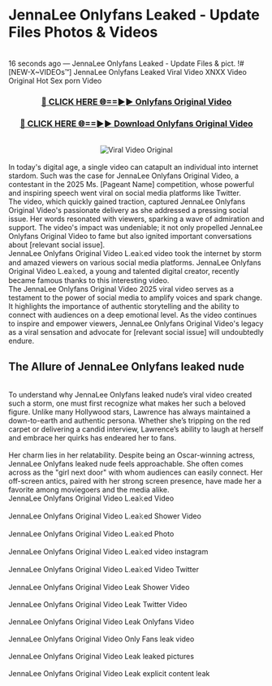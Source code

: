 # JennaLee Onlyfans Leaked - Update Files Photos & Videos 
<br>
16 seconds ago — JennaLee Onlyfans Leaked - Update Files & pict. !#[NEW-X~VIDEOs™] JennaLee Onlyfans Leaked Viral Video XNXX Video Original Hot Sex porn Video
<br>
<div align="center">
<h3><a href="http://freeplayer.one?title=JennaLee&ref=25OR" rel="nofollow">🔴 CLICK HERE 🌐==►► Onlyfans Original Video</a></h3>
<h3><a href="http://freeplayer.one?title=JennaLee&ref=25OR" rel="nofollow">🔴 CLICK HERE 🌐==►► Download Onlyfans Original Video</a></h3>
<br>
<a href="http://freeplayer.one?title=JennaLee&ref=25OR" rel="nofollow" data-target="animated-image.originalLink"><img src="https://i.ibb.co.com/xMMVF88/686577567.gif" alt="Viral Video Original" style="max-width: 100%; display: inline-block;" data-target="animated-image.originalImage"></a>
</div>
<br>
In today's digital age, a single video can catapult an individual into internet stardom. Such was the case for JennaLee Onlyfans Original Video, a contestant in the 2025 Ms. [Pageant Name] competition, whose powerful and inspiring speech went viral on social media platforms like Twitter.
<br>
The video, which quickly gained traction, captured JennaLee Onlyfans Original Video's passionate delivery as she addressed a pressing social issue. Her words resonated with viewers, sparking a wave of admiration and support. The video's impact was undeniable; it not only propelled JennaLee Onlyfans Original Video to fame but also ignited important conversations about [relevant social issue].
<br>
JennaLee Onlyfans Original Video L.ea𝚔ed video took the internet by storm and amazed viewers on various social media platforms. JennaLee Onlyfans Original Video L.ea𝚔ed, a young and talented digital creator, recently became famous thanks to this interesting video.
<br>
The JennaLee Onlyfans Original Video 2025 viral video serves as a testament to the power of social media to amplify voices and spark change. It highlights the importance of authentic storytelling and the ability to connect with audiences on a deep emotional level. As the video continues to inspire and empower viewers, JennaLee Onlyfans Original Video's legacy as a viral sensation and advocate for [relevant social issue] will undoubtedly endure.
<br>
<h2>The Allure of JennaLee Onlyfans leaked nude</h2>
<br>
To understand why JennaLee Onlyfans leaked nude’s viral video created such a storm, one must first recognize what makes her such a beloved figure. Unlike many Hollywood stars, Lawrence has always maintained a down-to-earth and authentic persona. Whether she’s tripping on the red carpet or delivering a candid interview, Lawrence’s ability to laugh at herself and embrace her quirks has endeared her to fans.
<br><br>
Her charm lies in her relatability. Despite being an Oscar-winning actress, JennaLee Onlyfans leaked nude feels approachable. She often comes across as the "girl next door" with whom audiences can easily connect. Her off-screen antics, paired with her strong screen presence, have made her a favorite among moviegoers and the media alike.
<br>
JennaLee Onlyfans Original Video L.ea𝚔ed Video
<br><br>
JennaLee Onlyfans Original Video L.ea𝚔ed Shower Video
<br><br>
JennaLee Onlyfans Original Video L.ea𝚔ed Photo
<br><br>
JennaLee Onlyfans Original Video L.ea𝚔ed video instagram
<br><br>
JennaLee Onlyfans Original Video L.ea𝚔ed Video Twitter
<br><br>
JennaLee Onlyfans Original Video Leak Shower Video
<br><br>
JennaLee Onlyfans Original Video Leak Twitter Video
<br><br>
JennaLee Onlyfans Original Video Leak Onlyfans Video
<br><br>
JennaLee Onlyfans Original Video Only Fans leak video
<br><br>
JennaLee Onlyfans Original Video Leak leaked pictures
<br><br>
JennaLee Onlyfans Original Video Leak explicit content leak